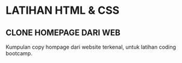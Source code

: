 # LATIHAN HTML & CSS

## CLONE HOMEPAGE DARI WEB

Kumpulan copy hompage dari website terkenal, untuk latihan coding bootcamp.
